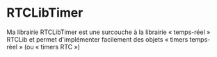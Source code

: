 RTCLibTimer
===========

Ma librairie RTCLibTimer est une surcouche à la librairie « temps-réel » RTCLib et permet d'implémenter facilement des objets « timers temps-réel » (ou « timers RTC »)